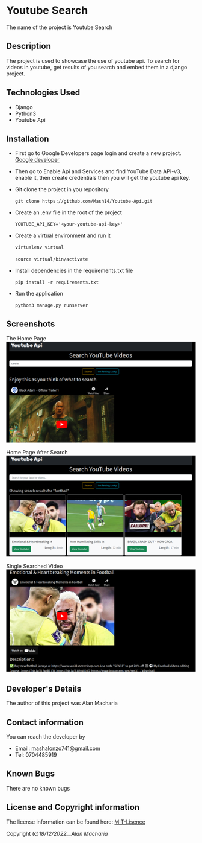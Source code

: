 # Youtube Search

The name of the project is Youtube Search

## Description

The project is used to showcase the use of youtube api. To search for videos in youtube, get results of you search and embed them in a django project.   

## Technologies Used

- Django
- Python3
- Youtube Api

## Installation

- First go to Google Developers page login and create a new project.
    [Google developer](https://console.developers.google.com/)

- Then go to Enable Api and Services and find YouTube Data API-v3, enable it, then create credentials then you will get the youtube api key.
- Git clone the project in you repository
    ```
    git clone https://github.com/Mash14/Youtube-Api.git
    ```
- Create an .env file in the root of the project 
    ```
    YOUTUBE_API_KEY='<your-youtube-api-key>'
    ```
- Create a virtual environment and run it
    ```
    virtualenv virtual
    
    source virtual/bin/activate
    ```
- Install dependencies in the requirements.txt file
    ```
    pip install -r requirements.txt
    ```
- Run the application
    ```
    python3 manage.py runserver
    ```

## Screenshots

The Home Page
![Home Page](/static/img/b4_search.png)

Home Page After Search
![Home Page After Search](/static/img/after_search.png)

Single Searched Video
![Single Seached Video](/static/img/single_video.png)

## Developer's Details

The author of this project was Alan Macharia

## Contact information

You can reach the developer by
- Email: mashalonzo741@gmail.com
- Tel: 0704485919 

## Known Bugs

There are no known bugs 

## License and Copyright information

The license information can be found here: [MIT-Lisence](https://opensource.org/licenses/MIT)

Copyright (c)_18/12/2022__Alan Macharia_